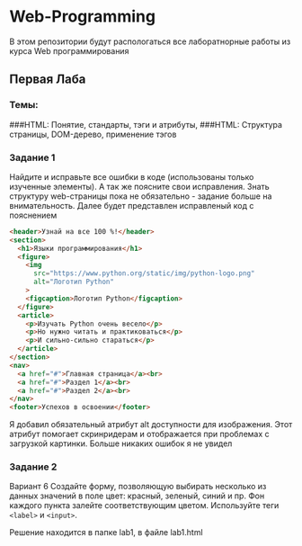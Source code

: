 # Web-Programming
В этом репозитории будут распологаться все лаборатнорные работы из курса Web программирования

## Первая Лаба
### Темы:
###HTML: Понятие, стандарты, тэги и атрибуты, 
###HTML: Структура страницы, DOM-дерево, применение тэгов

### Задание 1
Найдите и исправьте все ошибки в коде (использованы только
изученные элементы). А так же поясните свои исправления. Знать
структуру web-страницы пока не обязательно - задание больше на
внимательность.
Далее будет представлен исправленый код с пояснением

``` html
<header>Узнай на все 100 %!</header>
<section>
  <h1>Языки программирования</h1>
  <figure>
    <img 
      src="https://www.python.org/static/img/python-logo.png"
      alt="Логотип Python"
    >
    <figcaption>Логотип Python</figcaption>
  </figure>
  <article>
    <p>Изучать Python очень весело</p>
    <p>Но нужно читать и практиковаться</p>
    <p>И сильно-сильно стараться</p>
  </article>
</section>
<nav>
  <a href="#">Главная страница</a><br>
  <a href="#">Раздел 1</a><br>
  <a href="#">Раздел 2</a><br>
</nav>
<footer>Успехов в освоении</footer>
```
Я добавил обязательный атрибут alt доступности для изображения. Этот атрибут помогает скринридерам и отображается при проблемах с загрузкой картинки.
Больше никаких ошибок я не увидел

### Задание 2
Вариант 6
Создайте форму, позволяющую выбирать несколько из данных значений в поле цвет: красный, зеленый, синий и пр. Фон каждого
пункта залейте соответствующим цветом. Используйте теги `<label>` и `<input>`.

Решение находится в папке lab1, в файле lab1.html
